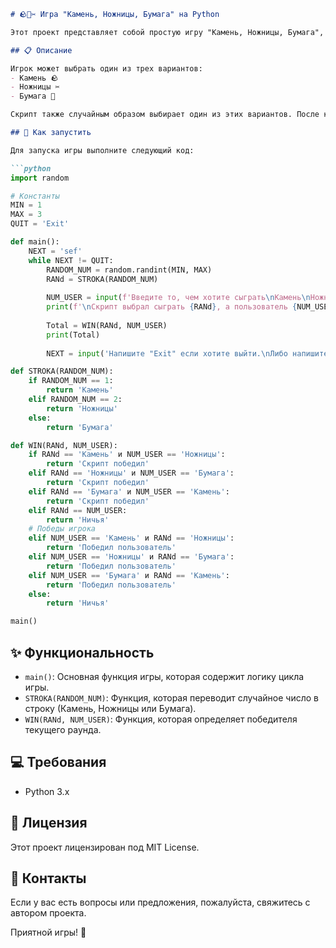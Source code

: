 

```markdown
# 🪨📄✂️ Игра "Камень, Ножницы, Бумага" на Python

Этот проект представляет собой простую игру "Камень, Ножницы, Бумага", реализованную на языке Python. В этой игре пользователь играет против скрипта, который случайным образом выбирает один из трёх вариантов.

## 📋 Описание

Игрок может выбрать один из трех вариантов:
- Камень 🪨
- Ножницы ✂️
- Бумага 📄

Скрипт также случайным образом выбирает один из этих вариантов. После каждого раунда выводится результат: кто победил — пользователь или скрипт, или произошла ничья.

## 🚀 Как запустить

Для запуска игры выполните следующий код:

```python
import random

# Константы
MIN = 1
MAX = 3
QUIT = 'Exit'

def main():
    NEXT = 'sef'
    while NEXT != QUIT:
        RANDOM_NUM = random.randint(MIN, MAX)
        RANd = STROKA(RANDOM_NUM)
    
        NUM_USER = input(f'Введите то, чем хотите сыграть\nКамень\nНожницы\nБумага\nНапишите: ')
        print(f'\nСкрипт выбрал сыграть {RANd}, а пользователь {NUM_USER}\n')
    
        Total = WIN(RANd, NUM_USER)
        print(Total)
        
        NEXT = input('Напишите "Exit" если хотите выйти.\nЛибо напишите любое другое значение: ')

def STROKA(RANDOM_NUM):
    if RANDOM_NUM == 1:
        return 'Камень'
    elif RANDOM_NUM == 2:
        return 'Ножницы'
    else:
        return 'Бумага'

def WIN(RANd, NUM_USER):
    if RANd == 'Камень' и NUM_USER == 'Ножницы':
        return 'Скрипт победил'
    elif RANd == 'Ножницы' и NUM_USER == 'Бумага':
        return 'Скрипт победил'
    elif RANd == 'Бумага' и NUM_USER == 'Камень':
        return 'Скрипт победил'
    elif RANd == NUM_USER:
        return 'Ничья'
    # Победы игрока
    elif NUM_USER == 'Камень' и RANd == 'Ножницы':
        return 'Победил пользователь'
    elif NUM_USER == 'Ножницы' и RANd == 'Бумага':
        return 'Победил пользователь' 
    elif NUM_USER == 'Бумага' и RANd == 'Камень':
        return 'Победил пользователь'
    else:
        return 'Ничья'

main()
```

## ✨ Функциональность

- `main()`: Основная функция игры, которая содержит логику цикла игры.
- `STROKA(RANDOM_NUM)`: Функция, которая переводит случайное число в строку (Камень, Ножницы или Бумага).
- `WIN(RANd, NUM_USER)`: Функция, которая определяет победителя текущего раунда.

## 💻 Требования

- Python 3.x

## 📖 Лицензия

Этот проект лицензирован под MIT License.

## 📧 Контакты

Если у вас есть вопросы или предложения, пожалуйста, свяжитесь с автором проекта.

Приятной игры! 🎉
